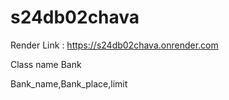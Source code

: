# s24db02chava
Render Link :  https://s24db02chava.onrender.com

Class name Bank

Bank_name,Bank_place,limit
